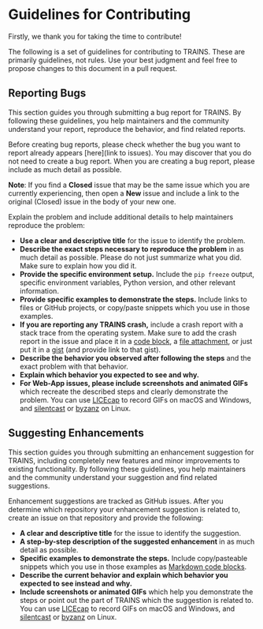 # Guidelines for Contributing

Firstly, we thank you for taking the time to contribute! 

The following is a set of guidelines for contributing to TRAINS. 
These are primarily guidelines, not rules. 
Use your best judgment and feel free to propose changes to this document in a pull request.

## Reporting Bugs

This section guides you through submitting a bug report for TRAINS. 
By following these guidelines, you 
help maintainers and the community understand your report, reproduce the behavior, and find related reports. 

Before creating bug reports, please check whether the bug you want to report already appears [here](link to issues). 
You may discover that you do not need to create a bug report. 
When you are creating a bug report, please include as much detail as possible.
 
**Note**: If you find a **Closed** issue that may be the same issue which you are currently experiencing, 
then open a **New** issue and include a link to the original (Closed) issue in the body of your new one.

Explain the problem and include additional details to help maintainers reproduce the problem:

* **Use a clear and descriptive title** for the issue to identify the problem.
* **Describe the exact steps necessary to reproduce the problem** in as much detail as possible. Please do not just summarize what you did. Make sure to explain how you did it.
* **Provide the specific environment setup.** Include the `pip freeze` output, specific environment variables, Python version, and other relevant information.
* **Provide specific examples to demonstrate the steps.** Include links to files or GitHub projects, or copy/paste snippets which you use in those examples. 
* **If you are reporting any  TRAINS crash,** include a crash report with a stack trace from the operating system. Make sure to add the crash report in the issue and place it in a [code block](https://help.github.com/en/articles/getting-started-with-writing-and-formatting-on-github#multiple-lines), 
a [file attachment](https://help.github.com/articles/file-attachments-on-issues-and-pull-requests/), or just put it in a [gist](https://gist.github.com/) (and provide link to that gist).
* **Describe the behavior you observed after following the steps** and the exact problem with that behavior.
* **Explain which behavior you expected to see and why.**
* **For Web-App issues, please include screenshots and animated GIFs** which recreate the described steps and clearly demonstrate the problem. You can use [LICEcap](https://www.cockos.com/licecap/) to record GIFs on macOS and Windows, and [silentcast](https://github.com/colinkeenan/silentcast) or [byzanz](https://github.com/threedaymonk/byzanz) on Linux.

## Suggesting Enhancements

This section guides you through submitting an enhancement suggestion for TRAINS, including 
completely new features and minor improvements to existing functionality. 
By following these guidelines, you help maintainers and the community understand your suggestion and find related suggestions.

Enhancement suggestions are tracked as GitHub issues. After you determine which repository your enhancement suggestion is related to, create an issue on that repository and provide the following:

* **A clear and descriptive title** for the issue to identify the suggestion.
* **A step-by-step description of the suggested enhancement** in as much detail as possible.
* **Specific examples to demonstrate the steps.** Include copy/pasteable snippets which you use in those examples as [Markdown code blocks](https://help.github.com/articles/markdown-basics/#multiple-lines).
* **Describe the current behavior and explain which behavior you expected to see instead and why.**
* **Include screenshots or animated GIFs** which help you demonstrate the steps or point out the part of TRAINS which the suggestion is related to. You can use [LICEcap](https://www.cockos.com/licecap/) to record GIFs on macOS and Windows, and [silentcast](https://github.com/colinkeenan/silentcast) or [byzanz](https://github.com/threedaymonk/byzanz) on Linux.









